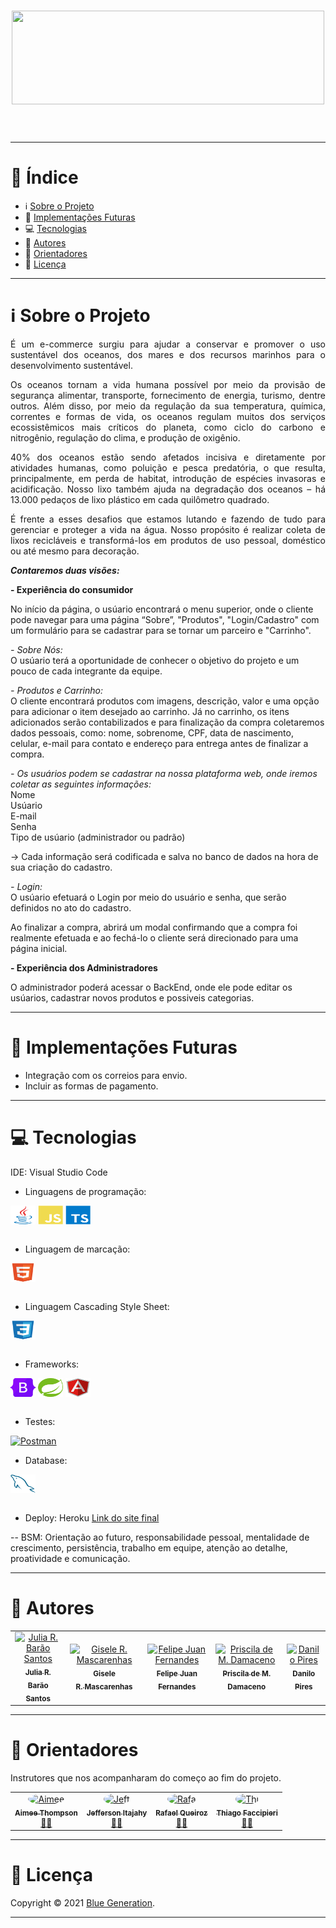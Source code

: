 <h1 align="center">
    <img height="150" width="500"src="https://i.imgur.com/78WNvyX.jpg"/><br><br>
</h1>

---

# :pushpin: Índice

- ℹ [Sobre o Projeto](#sobreoprojeto)
- 🚀 [Implementações Futuras](#implementacoesfuturas)
- 💻 [Tecnologias](#Tecnologias)
- 👤 [Autores](#Autores)
- 🤝 [Orientadores](#Orientadores)
- 📜 [Licença](#Licença)

---

# ℹ  Sobre o Projeto
<p align="justify"> 
É um e-commerce surgiu para ajudar a conservar e promover o uso sustentável dos oceanos, dos mares e dos recursos marinhos para o desenvolvimento sustentável.</p>
<p align="justify"> 
Os oceanos tornam a vida humana possível por meio da provisão de segurança alimentar, transporte, fornecimento de energia, turismo, dentre outros. Além disso, por meio da regulação da sua temperatura, química, correntes e formas de vida, os oceanos regulam muitos dos serviços ecossistêmicos mais críticos do planeta, como ciclo do carbono e nitrogênio, regulação do clima, e produção de oxigênio.</p>
<p align="justify"> 
40% dos oceanos estão sendo afetados incisiva e diretamente por atividades humanas, como poluição e pesca predatória, o que resulta, principalmente, em perda de habitat, introdução de espécies invasoras e acidificação. Nosso lixo também ajuda na degradação dos oceanos – há 13.000 pedaços de lixo plástico em cada quilômetro quadrado.</p>
<p align="justify"> 
É frente a esses desafios que estamos lutando e fazendo de tudo para gerenciar e proteger a vida na água. Nosso propósito é realizar coleta de lixos recicláveis e transformá-los em produtos de uso pessoal, doméstico ou até mesmo para decoração.
</p>

***Contaremos duas visões:***

**- Experiência do consumidor**

No início da página, o usúario encontrará o menu superior, onde o cliente pode navegar para uma página “Sobre”, "Produtos", "Login/Cadastro" com um formulário para se cadastrar para se tornar um parceiro e "Carrinho".

*- Sobre Nós:*<br>
O usúario terá a oportunidade de conhecer o objetivo do projeto e um pouco de cada integrante da equipe.

*- Produtos e Carrinho:* <br>
O cliente encontrará produtos com imagens, descrição, valor e uma opção para adicionar o item desejado ao carrinho. Já no carrinho, os itens adicionados serão contabilizados e para finalização da compra coletaremos dados pessoais, como: nome, sobrenome, CPF, data de nascimento, celular, e-mail para contato e endereço para entrega antes de finalizar a compra.


*- Os usuários podem se cadastrar na nossa plataforma web, onde iremos coletar as seguintes informações:*<br>
Nome<br>
Usúario<br>
E-mail<br>
Senha<br>
Tipo de usúario (administrador ou padrão)<br>

-> Cada informação será codificada e salva no banco de dados na hora de sua criação do cadastro.

*- Login:*<br>
O usúario efetuará o Login por meio do usuário e senha, que serão definidos no ato do cadastro.

Ao finalizar a compra, abrirá um modal confirmando que a compra foi realmente efetuada e ao fechá-lo o cliente será direcionado para uma página inicial.

**- Experiência dos Administradores**

O administrador poderá acessar o BackEnd, onde ele pode editar os usúarios, cadastrar novos produtos e possiveis categorias.

---
# 🚀 Implementações Futuras

- Integração com os correios para envio.
- Incluir as formas de pagamento.

---
# 💻 Tecnologias

IDE: Visual Studio Code

- Linguagens de programação:
<div style="display: inline_block">
  <img align="center" alt="Java" height="30" width="40" src="https://raw.githubusercontent.com/devicons/devicon/master/icons/java/java-original.svg">
  <img align="center" alt="Js" height="30" width="40" src="https://raw.githubusercontent.com/devicons/devicon/master/icons/javascript/javascript-plain.svg">
  <img align="center" alt="Ts" height="30" width="40" src="https://raw.githubusercontent.com/devicons/devicon/master/icons/typescript/typescript-plain.svg">
</div><br>

- Linguagem de marcação:
<div style="display: inline_block">
 <img align="center" alt="HTML" height="30" width="40" src="https://raw.githubusercontent.com/devicons/devicon/master/icons/html5/html5-original.svg">
</div><br>

- Linguagem Cascading Style Sheet:
<div style="display: inline_block">
  <img align="center" alt="CSS" height="30" width="40" src="https://raw.githubusercontent.com/devicons/devicon/master/icons/css3/css3-original.svg">
</div><br>

- Frameworks:
<div style="display: inline_block">
  <img align="center" alt="Bootstrap" height="30" width="40" src="https://raw.githubusercontent.com/devicons/devicon/master/icons/bootstrap/bootstrap-original.svg">
  <img align="center" alt="spring" height="30" width="40" src="https://raw.githubusercontent.com/devicons/devicon/master/icons/spring/spring-original.svg">
 <img align="center" alt="angular" height="30" width="40" src="https://raw.githubusercontent.com/devicons/devicon/master/icons/angularjs/angularjs-original.svg">
</div><br>

- Testes:

[![Postman](https://img.shields.io/badge/Postman-FF6C37?style=for-the-badge&logo=Postman&logoColor=ffffff)](#)<br>

- Database:
<div style="display: inline_block">
  <img align="center" alt="MySQL" height="30" width="40" src="https://raw.githubusercontent.com/devicons/devicon/master/icons/mysql/mysql-original.svg">
</div><br>

- Deploy: Heroku [Link do site final](https://bluegeneration.herokuapp.com/)

-- BSM: Orientação ao futuro, responsabilidade pessoal, mentalidade de crescimento, persistência, trabalho em equipe, atenção ao detalhe, proatividade e comunicação.

---

# 👤 Autores

<table>
	<tr>
		<td align="center">
			<a href="https://github.com/juliabarao">
				<img
					width="100px"
					height="auto"
					src="https://avatars.githubusercontent.com/u/80726258?v=4"
					alt="Julia R. Barão Santos"
				/>
				<br />
				<sub>
					<b>Julia R.<br>Barão Santos</b>
				</sub>
			</a>
		</td>
		<td align="center">
			<a href="https://github.com/giselemascarenhas">
				<img
					width="100px"
					height="auto"
					src="https://github.com/giselemascarenhas.png"
					alt="Gisele R. Mascarenhas"
				/>
				<br />
				<sub>
					<b>Gisele<br>R. Mascarenhas</b>
				</sub>
			</a>
		</td>
		<td align="center">
			<a href="https://github.com/FelipeJuanFernandes">
				<img
					width="100px"
					height="auto"
					src="https://avatars.githubusercontent.com/u/79459433?v=4"
					alt="Felipe Juan Fernandes"
				/>
				<br />
				<sub>
					<b>Felipe Juan<br>Fernandes</b>
				</sub>
			</a>
		</td>
		<td align="center">
			<a href="https://github.com/PriscilaDamaceno">
				<img
					width="100px"
					height="auto"
					src="https://avatars.githubusercontent.com/u/88193250?v=4"
					alt="Priscila de M. Damaceno"
				/>
				<br />
				<sub>
					<b>Priscila de M.<br>Damaceno</b>
				</sub>
			</a>
		</td>
		<td align="center">
			<a href="https://github.com/DanPirs">
				<img
					width="100px"
					height="auto"
					src="https://avatars.githubusercontent.com/u/88193410?v=4"
					alt="Danilo Pires"
				/>
				<br />
				<sub>
					<b>Danilo<br>Pires</b>
				</sub>
			</a>
		</td>
	</tr>
</table>

---

# 🤝 Orientadores

Instrutores que nos acompanharam do começo ao fim do projeto.

<table>
  <tr>
    	  <td align="center"><a href="https://www.linkedin.com/in/aimeezita/"><img style="border-radius: 50%;" src="https://media-exp1.licdn.com/dms/image/C4D03AQG-GED78ZIu3g/profile-displayphoto-shrink_400_400/0/1605569367220?e=1639612800&v=beta&t=4zTNK5W92b3ew6mUS-zXBSIMoody05KL69KHczZ-qbw" width="100px;" alt="Aimee"/><br /><sub><b>Aimee Thompson</b></sub></a><br /><a href="" title="Instrutor Generation Brasil">👨‍🚀</a></td> 
	  <td align="center"><a href="https://www.linkedin.com/in/jefferson-itajahy-aab58b120/"><img style="border-radius: 50%;" src="https://avatars.githubusercontent.com/u/76132310?v=4" width="100px;" alt="Jeff"/><br /><sub><b>Jefferson Itajahy </b></sub></a><br /><a href="" title="Instrutor Generation Brasil">👨‍🚀</a></td> 
         <td align="center"><a href="https://www.linkedin.com/in/rafaelproinfo/"><img style="border-radius: 50%;" src="https://media-exp1.licdn.com/dms/image/C4D03AQGTXH-g1mLpkg/profile-displayphoto-shrink_400_400/0/1603344125611?e=1639612800&v=beta&t=qhfqWdNYfqifTcfh9emwCjwVLPVfe_nQYbVpheYj1tc" width="100px;" alt="Rafa"/><br /><sub><b>Rafael Queiroz</b></sub></a><br /><a href="" title="Instrutor Generation Brasil">👨‍🚀</a></td> 
    <td align="center"><a href="https://www.linkedin.com/in/thiago-faccipieri//"><img style="border-radius: 50%;" src="https://media-exp1.licdn.com/dms/image/C4E03AQEQ5fb7NMHH4Q/profile-displayphoto-shrink_400_400/0/1603206003485?e=1639612800&v=beta&t=CocCGpKtqkcIuT7xnxFC76OxKKIH5YpfS0RgvCmizBc" width="100px;" alt="Thi"/><br /><sub><b>Thiago Faccipieri</b></sub></a><br /><a href="https://github.com/limathiagos" title="Instrutor Generation Brasil">👨‍🚀</a></td>	  
</tr>
</table>

---

# 📜 Licença

Copyright :copyright: 2021 [Blue Generation](https://github.com/FelipeJuanFernandes/blue-generation).

---
